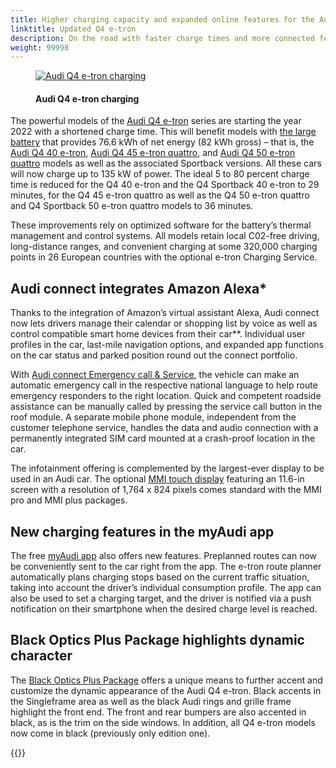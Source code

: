 ```yaml
---
title: Higher charging capacity and expanded online features for the Audi Q4 e-tron
linktitle: Updated Q4 e-tron
description: On the road with faster charge times and more connected features. Audi is consistently advancing its fully electric Q4 e-tron model range. The Q4 e-tron and Q4 Sportback e-tron models are receiving an array of new features. Customers can look forward to faster charge times for large-battery models as well as an expanded offering via Audi connect and the myAudi app.
weight: 99998
---
```

<!-- markdownlint-disable MD033 -->

<figure>
    <a href="https://media.electrichasgoneaudi.net/multimedia/articles/updatedq4/q4charging.jpg">
<img src="https://media.electrichasgoneaudi.net/multimedia/articles/updatedq4/q4chargings.jpg" alt="Audi Q4 e-tron charging" title="Audi Q4 e-tron charging">
    </a>
    <figcaption><h4>Audi Q4 e-tron charging</h4></figcaption>
</figure>

The powerful models of the [Audi Q4 e-tron](../../models/q4-e-tron/) series are starting the year 2022 with a shortened charge time. This will benefit models with [the large battery](../../models/q4-e-tron/drivetrain/battery/#battery-q4-40-e-tron-and-q4-50-e-tron) that provides 76.6 kWh of net energy (82 kWh gross) – that is, the [Audi Q4 40 e-tron](../../models/q4-e-tron/variants/#audi-q4-40-e-tron), [Audi Q4 45 e-tron quattro](../../models/q4-e-tron/variants/#audi-q4-45-e-tron-quattro), and [Audi Q4 50 e-tron quattro](../../models/q4-e-tron/variants/#audi-q4-50-e-tron-quattro) models as well as the associated Sportback versions. All these cars will now charge up to 135 kW of power. The ideal 5 to 80 percent charge time is reduced for the Q4 40 e-tron and the Q4 Sportback 40 e-tron to 29 minutes, for the Q4 45 e-tron quattro as well as the Q4 50 e-tron quattro and Q4 Sportback 50 e-tron quattro models to 36 minutes.

These improvements rely on optimized software for the battery’s thermal management and control systems. All models retain local C02-free driving, long-distance ranges, and convenient charging at some 320,000 charging points in 26 European countries with the optional e-tron Charging Service.

## Audi connect integrates Amazon Alexa*

Thanks to the integration of Amazon’s virtual assistant Alexa, Audi connect now lets drivers manage their calendar or shopping list by voice as well as control compatible smart home devices from their car**. Individual user profiles in the car, last-mile navigation options, and expanded app functions on the car status and parked position round out the connect portfolio.

With [Audi connect Emergency call & Service](../../technology/audiconnect/emergencycallandservice/), the vehicle can make an automatic emergency call in the respective national language to help route emergency responders to the right location. Quick and competent roadside assistance can be manually called by pressing the service call button in the roof module. A separate mobile phone module, independent from the customer telephone service, handles the data and audio connection with a permanently integrated SIM card mounted at a crash-proof location in the car.

The infotainment offering is complemented by the largest-ever display to be used in an Audi car. The optional [MMI touch display](../../models/q4-e-tron/technology/uiandoperations/mmi/) featuring an 11.6-in screen with a resolution of 1,764 x 824 pixels comes standard with the MMI pro and MMI plus packages.

## New charging features in the myAudi app

The free [myAudi app](../../technology/audiconnect/myaudi/) also offers new features. Preplanned routes can now be conveniently sent to the car right from the app. The e-tron route planner automatically plans charging stops based on the current traffic situation, taking into account the driver’s individual consumption profile. The app can also be used to set a charging target, and the driver is notified via a push notification on their smartphone when the desired charge level is reached.

## Black Optics Plus Package highlights dynamic character

The [Black Optics Plus Package](../../models/q4-e-tron/exterior/optics/#black-optics-plus) offers a unique means to further accent and customize the dynamic appearance of the Audi Q4 e-tron. Black accents in the Singleframe area as well as the black Audi rings and grille frame highlight the front end. The front and rear bumpers are also accented in black, as is the trim on the side windows. In addition, all Q4 e-tron models now come in black (previously only edition one).

{{<children description="true" />}}
